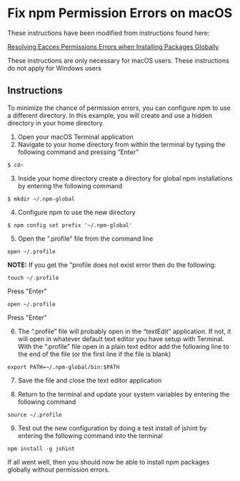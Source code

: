 # Fix npm Permission Errors on macOS
These instructions have been modified from instructions found here: 

[Resolving Eacces Permissions Errors when Installing Packages Globally](https://docs.npmjs.com/resolving-eacces-permissions-errors-when-installing-packages-globally)

These instructions are only necessary for macOS users. These instructions do not apply for Windows users

## Instructions

To minimize the chance of permission errors, you can configure npm to use a different directory. In this example, you will create and use a hidden directory in your home directory.

1. Open your macOS Terminal application
2. Navigate to your home directory from within the terminal by typing the following command and pressing “Enter”

```shell
$ cd~
```
3. Inside your home directory create a directory for global npm installations by entering the following command

```shell
$ mkdir ~/.npm-global
```
4. Configure npm to use the new directory

```shell
$ npm config set prefix '~/.npm-global'
```
5. Open the “.profile” file from the command line

```shell
open ~/.profile
```
**NOTE:** If you get the "profile does not exist error then do the following:

```shell
touch ~/.profile
```

Press "Enter"

```shell
open ~/.profile
```

Press "Enter"

6. The “.profile” file will probably open in the “textEdit” application. If not, it will open in whatever default text editor you have setup with Terminal. With the “.profile” file open in a plain text editor add the following line to the end of the file (or the first line if the file is blank)

```shell
export PATH=~/.npm-global/bin:$PATH
```

7. Save the file and close the text editor application

8. Return to the terminal and update your system variables by entering the following command

```shell
source ~/.profile
```

9. Test out the new configuration by doing a test install of jshint by entering the following command into the terminal

```shell
npm install -g jshint
```

If all went well, then you should now be able to install npm packages globally without permission errors.
